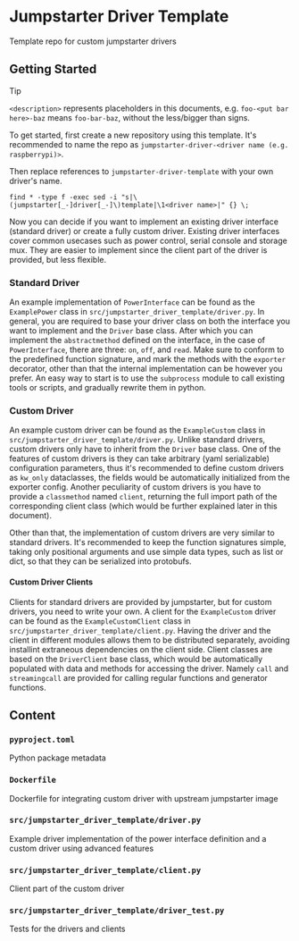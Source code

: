 # Jumpstarter Driver Template
Template repo for custom jumpstarter drivers

## Getting Started
> [!TIP]
> `<description>` represents placeholders in this documents, e.g. `foo-<put bar here>-baz` means `foo-bar-baz`, without the less/bigger than signs.

To get started, first create a new repository using this template. It's recommended to name the repo as `jumpstarter-driver-<driver name (e.g. raspberrypi)>`.

Then replace references to `jumpstarter-driver-template` with your own driver's name.
```shell
find * -type f -exec sed -i "s|\(jumpstarter[_-]driver[_-]\)template|\1<driver name>|" {} \;
```

Now you can decide if you want to implement an existing driver interface (standard driver) or create a fully custom driver. Existing driver interfaces cover common usecases such as power control, serial console and storage mux. They are easier to implement since the client part of the driver is provided, but less flexible.

### Standard Driver
An example implementation of `PowerInterface` can be found as the `ExamplePower` class in `src/jumpstarter_driver_template/driver.py`. In general, you are required to base your driver class on both the interface you want to implement and the `Driver` base class. After which you can implement the `abstractmethod` defined on the interface, in the case of `PowerInterface`, there are three: `on`, `off`, and `read`. Make sure to conform to the predefined function signature, and mark the methods with the `exporter` decorator, other than that the internal implementation can be however you prefer. An easy way to start is to use the `subprocess` module to call existing tools or scripts, and gradually rewrite them in python.

### Custom Driver
An example custom driver can be found as the `ExampleCustom` class in `src/jumpstarter_driver_template/driver.py`. Unlike standard drivers, custom drivers only have to inherit from the `Driver` base class. One of the features of custom drivers is they can take arbitrary (yaml serializable) configuration parameters, thus it's recommended to define custom drivers as `kw_only` dataclasses, the fields would be automatically initialized from the exporter config. Another peculiarity of custom drivers is you have to provide a `classmethod` named `client`, returning the full import path of the corresponding client class (which would be further explained later in this document).

Other than that, the implementation of custom drivers are very similar to standard drivers. It's recommended to keep the function signatures simple, taking only positional arguments and use simple data types, such as list or dict, so that they can be serialized into protobufs.

#### Custom Driver Clients
Clients for standard drivers are provided by jumpstarter, but for custom drivers, you need to write your own. A client for the `ExampleCustom` driver can be found as the `ExampleCustomClient` class in `src/jumpstarter_driver_template/client.py`. Having the driver and the client in different modules allows them to be distributed separately, avoiding installint extraneous dependencies on the client side. Client classes are based on the `DriverClient` base class, which would be automatically populated with data and methods for accessing the driver. Namely `call` and `streamingcall` are provided for calling regular functions and generator functions.

## Content
### `pyproject.toml`
Python package metadata

### `Dockerfile`
Dockerfile for integrating custom driver with upstream jumpstarter image

### `src/jumpstarter_driver_template/driver.py`
Example driver implementation of the power interface definition and a custom driver using advanced features

### `src/jumpstarter_driver_template/client.py`
Client part of the custom driver

### `src/jumpstarter_driver_template/driver_test.py`
Tests for the drivers and clients
